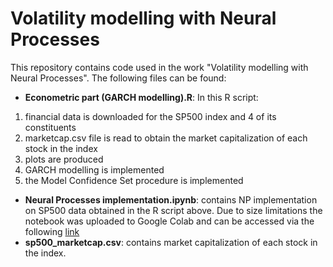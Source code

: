 # Volatility modelling with Neural Processes

This repository contains code used in the work "Volatility modelling with Neural Processes".
The following files can be found:

- **Econometric part (GARCH modelling).R**: In this R script:
1) financial data is downloaded for the SP500 index and 4 of its constituents
2) marketcap.csv file is read to obtain the market capitalization of each stock in the index
3) plots are produced
4) GARCH modelling is implemented
5) the Model Confidence Set procedure is implemented

- **Neural Processes implementation.ipynb**: contains NP implementation on SP500 data obtained in the R script above. Due to size limitations the notebook was uploaded to Google Colab and can be accessed via the following [link](https://link-url-here.org)
- **sp500_marketcap.csv**: contains market capitalization of each stock in the index.

